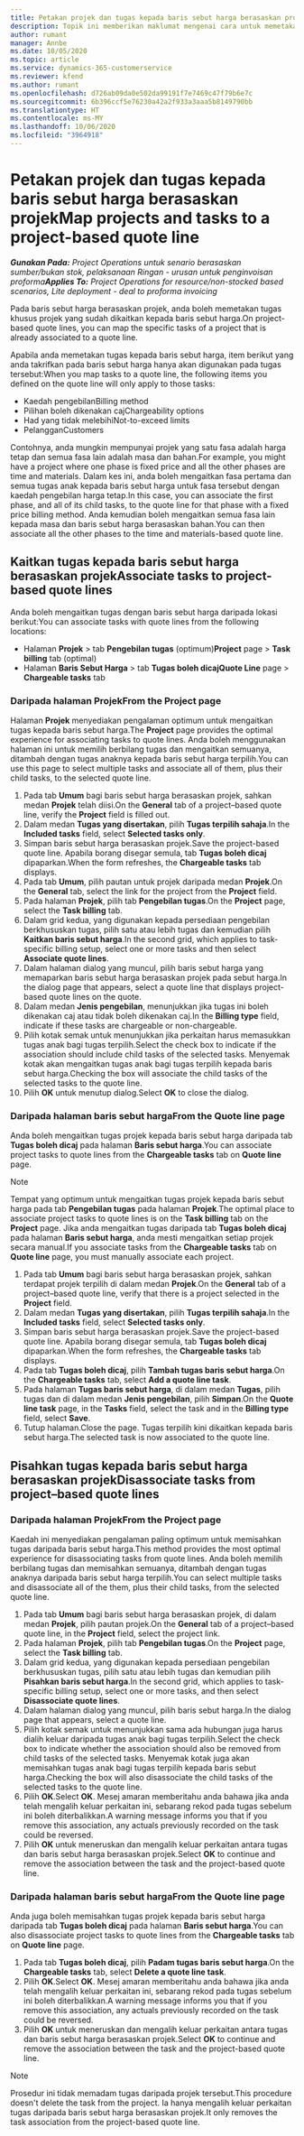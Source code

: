```yaml
---
title: Petakan projek dan tugas kepada baris sebut harga berasaskan projek
description: Topik ini memberikan maklumat mengenai cara untuk memetakan projek dan tugas kepada baris tugas berasaskan projek.
author: rumant
manager: Annbe
ms.date: 10/05/2020
ms.topic: article
ms.service: dynamics-365-customerservice
ms.reviewer: kfend
ms.author: rumant
ms.openlocfilehash: d726ab09da0e502da99191f7e7469c47f79b6e7c
ms.sourcegitcommit: 6b396ccf5e76230a42a2f933a3aaa5b8149790bb
ms.translationtype: HT
ms.contentlocale: ms-MY
ms.lasthandoff: 10/06/2020
ms.locfileid: "3964918"
---
```

# <a name="map-projects-and-tasks-to-a-project-based-quote-line"></a><span data-ttu-id="9f136-103">Petakan projek dan tugas kepada baris sebut harga berasaskan projek</span><span class="sxs-lookup"><span data-stu-id="9f136-103">Map projects and tasks to a project-based quote line</span></span>

<span data-ttu-id="9f136-104">_**Gunakan Pada:** Project Operations untuk senario berasaskan sumber/bukan stok, pelaksanaan Ringan - urusan untuk penginvoisan proforma_</span><span class="sxs-lookup"><span data-stu-id="9f136-104">_**Applies To:** Project Operations for resource/non-stocked based scenarios, Lite deployment - deal to proforma invoicing_</span></span>

<span data-ttu-id="9f136-105">Pada baris sebut harga berasaskan projek, anda boleh memetakan tugas khusus projek yang sudah dikaitkan kepada baris sebut harga.</span><span class="sxs-lookup"><span data-stu-id="9f136-105">On project-based quote lines, you can map the specific tasks of a project that is already associated to a quote line.</span></span>

<span data-ttu-id="9f136-106">Apabila anda memetakan tugas kepada baris sebut harga, item berikut yang anda takrifkan pada baris sebut harga hanya akan digunakan pada tugas tersebut:</span><span class="sxs-lookup"><span data-stu-id="9f136-106">When you map tasks to a quote line, the following items you defined on the quote line will only apply to those tasks:</span></span>

- <span data-ttu-id="9f136-107">Kaedah pengebilan</span><span class="sxs-lookup"><span data-stu-id="9f136-107">Billing method</span></span>
- <span data-ttu-id="9f136-108">Pilihan boleh dikenakan caj</span><span class="sxs-lookup"><span data-stu-id="9f136-108">Chargeability options</span></span>
- <span data-ttu-id="9f136-109">Had yang tidak melebihi</span><span class="sxs-lookup"><span data-stu-id="9f136-109">Not-to-exceed limits</span></span>
- <span data-ttu-id="9f136-110">Pelanggan</span><span class="sxs-lookup"><span data-stu-id="9f136-110">Customers</span></span>

<span data-ttu-id="9f136-111">Contohnya, anda mungkin mempunyai projek yang satu fasa adalah harga tetap dan semua fasa lain adalah masa dan bahan.</span><span class="sxs-lookup"><span data-stu-id="9f136-111">For example, you might have a project where one phase is fixed price and all the other phases are time and materials.</span></span> <span data-ttu-id="9f136-112">Dalam kes ini, anda boleh mengaitkan fasa pertama dan semua tugas anak kepada baris sebut harga untuk fasa tersebut dengan kaedah pengebilan harga tetap.</span><span class="sxs-lookup"><span data-stu-id="9f136-112">In this case, you can associate the first phase, and all of its child tasks, to the quote line for that phase with a fixed price billing method.</span></span> <span data-ttu-id="9f136-113">Anda kemudian boleh mengaitkan semua fasa lain kepada masa dan baris sebut harga berasaskan bahan.</span><span class="sxs-lookup"><span data-stu-id="9f136-113">You can then associate all the other phases to the time and materials-based quote line.</span></span>

## <a name="associate-tasks-to-project-based-quote-lines"></a><span data-ttu-id="9f136-114">Kaitkan tugas kepada baris sebut harga berasaskan projek</span><span class="sxs-lookup"><span data-stu-id="9f136-114">Associate tasks to project-based quote lines</span></span>

<span data-ttu-id="9f136-115">Anda boleh mengaitkan tugas dengan baris sebut harga daripada lokasi berikut:</span><span class="sxs-lookup"><span data-stu-id="9f136-115">You can associate tasks with quote lines from the following locations:</span></span>

- <span data-ttu-id="9f136-116">Halaman **Projek** > tab **Pengebilan tugas** (optimum)</span><span class="sxs-lookup"><span data-stu-id="9f136-116">**Project** page > **Task billing** tab (optimal)</span></span>
- <span data-ttu-id="9f136-117">Halaman **Baris Sebut Harga** > tab **Tugas boleh dicaj**</span><span class="sxs-lookup"><span data-stu-id="9f136-117">**Quote Line** page > **Chargeable tasks** tab</span></span> 

### <a name="from-the-project-page"></a><span data-ttu-id="9f136-118">Daripada halaman Projek</span><span class="sxs-lookup"><span data-stu-id="9f136-118">From the Project page</span></span>

<span data-ttu-id="9f136-119">Halaman **Projek** menyediakan pengalaman optimum untuk mengaitkan tugas kepada baris sebut harga.</span><span class="sxs-lookup"><span data-stu-id="9f136-119">The **Project** page provides the optimal experience for associating tasks to quote lines.</span></span> <span data-ttu-id="9f136-120">Anda boleh menggunakan halaman ini untuk memilih berbilang tugas dan mengaitkan semuanya, ditambah dengan tugas anaknya kepada baris sebut harga terpilih.</span><span class="sxs-lookup"><span data-stu-id="9f136-120">You can use this page to select multiple tasks and associate all of them, plus their child tasks, to the selected quote line.</span></span>

1. <span data-ttu-id="9f136-121">Pada tab **Umum** bagi baris sebut harga berasaskan projek, sahkan medan **Projek** telah diisi.</span><span class="sxs-lookup"><span data-stu-id="9f136-121">On the **General** tab of a project–based quote line, verify the **Project** field is filled out.</span></span>
2. <span data-ttu-id="9f136-122">Dalam medan **Tugas yang disertakan**, pilih **Tugas terpilih sahaja**.</span><span class="sxs-lookup"><span data-stu-id="9f136-122">In the **Included tasks** field, select **Selected tasks only**.</span></span>
3. <span data-ttu-id="9f136-123">Simpan baris sebut harga berasaskan projek.</span><span class="sxs-lookup"><span data-stu-id="9f136-123">Save the project-based quote line.</span></span> <span data-ttu-id="9f136-124">Apabila borang disegar semula, tab **Tugas boleh dicaj** dipaparkan.</span><span class="sxs-lookup"><span data-stu-id="9f136-124">When the form refreshes, the **Chargeable tasks** tab displays.</span></span>
4. <span data-ttu-id="9f136-125">Pada tab **Umum**, pilih pautan untuk projek daripada medan **Projek**.</span><span class="sxs-lookup"><span data-stu-id="9f136-125">On the **General** tab, select the link for the project from the **Project** field.</span></span>
5. <span data-ttu-id="9f136-126">Pada halaman **Projek**, pilih tab **Pengebilan tugas**.</span><span class="sxs-lookup"><span data-stu-id="9f136-126">On the **Project** page, select the **Task billing** tab.</span></span>
6. <span data-ttu-id="9f136-127">Dalam grid kedua, yang digunakan kepada persediaan pengebilan berkhususkan tugas, pilih satu atau lebih tugas dan kemudian pilih **Kaitkan baris sebut harga**.</span><span class="sxs-lookup"><span data-stu-id="9f136-127">In the second grid, which applies to task-specific billing setup, select one or more tasks and then select **Associate quote lines**.</span></span>
7. <span data-ttu-id="9f136-128">Dalam halaman dialog yang muncul, pilih baris sebut harga yang memaparkan baris sebut harga berasaskan projek pada sebut harga.</span><span class="sxs-lookup"><span data-stu-id="9f136-128">In the dialog page that appears, select a quote line that displays project-based quote lines on the quote.</span></span>
8. <span data-ttu-id="9f136-129">Dalam medan **Jenis pengebilan**, menunjukkan jika tugas ini boleh dikenakan caj atau tidak boleh dikenakan caj.</span><span class="sxs-lookup"><span data-stu-id="9f136-129">In the **Billing type** field, indicate if these tasks are chargeable or non-chargeable.</span></span>
9. <span data-ttu-id="9f136-130">Pilih kotak semak untuk menunjukkan jika perkaitan harus memasukkan tugas anak bagi tugas terpilih.</span><span class="sxs-lookup"><span data-stu-id="9f136-130">Select the check box to indicate if the association should include child tasks of the selected tasks.</span></span> <span data-ttu-id="9f136-131">Menyemak kotak akan mengaitkan tugas anak bagi tugas terpilih kepada baris sebut harga.</span><span class="sxs-lookup"><span data-stu-id="9f136-131">Checking the box will associate the child tasks of the selected tasks to the quote line.</span></span>
10. <span data-ttu-id="9f136-132">Pilih **OK** untuk menutup dialog.</span><span class="sxs-lookup"><span data-stu-id="9f136-132">Select **OK** to close the dialog.</span></span>

### <a name="from-the-quote-line-page"></a><span data-ttu-id="9f136-133">Daripada halaman baris sebut harga</span><span class="sxs-lookup"><span data-stu-id="9f136-133">From the Quote line page</span></span>

<span data-ttu-id="9f136-134">Anda boleh mengaitkan tugas projek kepada baris sebut harga daripada tab **Tugas boleh dicaj** pada halaman **Baris sebut harga**.</span><span class="sxs-lookup"><span data-stu-id="9f136-134">You can associate project tasks to quote lines from the **Chargeable tasks** tab on **Quote line** page.</span></span>

>[!NOTE]
><span data-ttu-id="9f136-135">Tempat yang optimum untuk mengaitkan tugas projek kepada baris sebut harga pada tab **Pengebilan tugas** pada halaman **Projek**.</span><span class="sxs-lookup"><span data-stu-id="9f136-135">The optimal place to associate project tasks to quote lines is on the **Task billing** tab on the **Project** page.</span></span> <span data-ttu-id="9f136-136">Jika anda mengaitkan tugas daripada tab **Tugas boleh dicaj** pada halaman **Baris sebut harga**, anda mesti mengaitkan setiap projek secara manual.</span><span class="sxs-lookup"><span data-stu-id="9f136-136">If you associate tasks from the **Chargeable tasks** tab on **Quote line** page, you must manually associate each project.</span></span>

1. <span data-ttu-id="9f136-137">Pada tab **Umum** bagi baris sebut harga berasaskan projek, sahkan terdapat projek terpilih di dalam medan **Projek**.</span><span class="sxs-lookup"><span data-stu-id="9f136-137">On the **General** tab of a project–based quote line, verify that there is a project selected in the **Project** field.</span></span>
2. <span data-ttu-id="9f136-138">Dalam medan **Tugas yang disertakan**, pilih **Tugas terpilih sahaja**.</span><span class="sxs-lookup"><span data-stu-id="9f136-138">In the **Included tasks** field, select **Selected tasks only**.</span></span>
3. <span data-ttu-id="9f136-139">Simpan baris sebut harga berasaskan projek.</span><span class="sxs-lookup"><span data-stu-id="9f136-139">Save the project-based quote line.</span></span> <span data-ttu-id="9f136-140">Apabila borang disegar semula, tab **Tugas boleh dicaj** dipaparkan.</span><span class="sxs-lookup"><span data-stu-id="9f136-140">When the form refreshes, the **Chargeable tasks** tab displays.</span></span>
4. <span data-ttu-id="9f136-141">Pada tab **Tugas boleh dicaj**, pilih **Tambah tugas baris sebut harga**.</span><span class="sxs-lookup"><span data-stu-id="9f136-141">On the **Chargeable tasks** tab, select **Add a quote line task**.</span></span>
5. <span data-ttu-id="9f136-142">Pada halaman **Tugas baris sebut harga**, di dalam medan **Tugas**, pilih tugas dan di dalam medan **Jenis pengebilan**, pilih **Simpan**.</span><span class="sxs-lookup"><span data-stu-id="9f136-142">On the **Quote line task** page, in the **Tasks** field, select the task and in the **Billing type** field, select **Save**.</span></span> 
6. <span data-ttu-id="9f136-143">Tutup halaman.</span><span class="sxs-lookup"><span data-stu-id="9f136-143">Close the page.</span></span> <span data-ttu-id="9f136-144">Tugas terpilih kini dikaitkan kepada baris sebut harga.</span><span class="sxs-lookup"><span data-stu-id="9f136-144">The selected task is now associated to the quote line.</span></span>

## <a name="disassociate-tasks-from-projectbased-quote-lines"></a><span data-ttu-id="9f136-145">Pisahkan tugas kepada baris sebut harga berasaskan projek</span><span class="sxs-lookup"><span data-stu-id="9f136-145">Disassociate tasks from project–based quote lines</span></span>

### <a name="from-the-project-page"></a><span data-ttu-id="9f136-146">Daripada halaman Projek</span><span class="sxs-lookup"><span data-stu-id="9f136-146">From the Project page</span></span>

<span data-ttu-id="9f136-147">Kaedah ini menyediakan pengalaman paling optimum untuk memisahkan tugas daripada baris sebut harga.</span><span class="sxs-lookup"><span data-stu-id="9f136-147">This method provides the most optimal experience for disassociating tasks from quote lines.</span></span> <span data-ttu-id="9f136-148">Anda boleh memilih berbilang tugas dan memisahkan semuanya, ditambah dengan tugas anaknya daripada baris sebut harga terpilih.</span><span class="sxs-lookup"><span data-stu-id="9f136-148">You can select multiple tasks and disassociate all of the them, plus their child tasks, from the selected quote line.</span></span>

1. <span data-ttu-id="9f136-149">Pada tab **Umum** bagi baris sebut harga berasaskan projek, di dalam medan **Projek**, pilih pautan projek.</span><span class="sxs-lookup"><span data-stu-id="9f136-149">On the **General** tab of a project–based quote line, in the **Project** field, select the project link.</span></span>
2. <span data-ttu-id="9f136-150">Pada halaman **Projek**, pilih tab **Pengebilan tugas**.</span><span class="sxs-lookup"><span data-stu-id="9f136-150">On the **Project** page, select the **Task billing** tab.</span></span>
3. <span data-ttu-id="9f136-151">Dalam grid kedua, yang digunakan kepada persediaan pengebilan berkhususkan tugas, pilih satu atau lebih tugas dan kemudian pilih **Pisahkan baris sebut harga**.</span><span class="sxs-lookup"><span data-stu-id="9f136-151">In the second grid, which applies to task-specific billing setup, select one or more tasks, and then select **Disassociate quote lines**.</span></span>
4. <span data-ttu-id="9f136-152">Dalam halaman dialog yang muncul, pilih baris sebut harga.</span><span class="sxs-lookup"><span data-stu-id="9f136-152">In the dialog page that appears, select a quote line.</span></span>
5. <span data-ttu-id="9f136-153">Pilih kotak semak untuk menunjukkan sama ada hubungan juga harus dialih keluar daripada tugas anak bagi tugas terpilih.</span><span class="sxs-lookup"><span data-stu-id="9f136-153">Select the check box to indicate whether the association should also be removed from child tasks of the selected tasks.</span></span> <span data-ttu-id="9f136-154">Menyemak kotak juga akan memisahkan tugas anak bagi tugas terpilih kepada baris sebut harga.</span><span class="sxs-lookup"><span data-stu-id="9f136-154">Checking the box will also disassociate the child tasks of the selected tasks to the quote line.</span></span>
6. <span data-ttu-id="9f136-155">Pilih **OK**.</span><span class="sxs-lookup"><span data-stu-id="9f136-155">Select **OK**.</span></span> <span data-ttu-id="9f136-156">Mesej amaran memberitahu anda bahawa jika anda telah mengalih keluar perkaitan ini, sebarang rekod pada tugas sebelum ini boleh diterbalikkan.</span><span class="sxs-lookup"><span data-stu-id="9f136-156">A warning message informs you that if you remove this association, any actuals previously recorded on the task could be reversed.</span></span> 
7. <span data-ttu-id="9f136-157">Pilih **OK** untuk meneruskan dan mengalih keluar perkaitan antara tugas dan baris sebut harga berasaskan projek.</span><span class="sxs-lookup"><span data-stu-id="9f136-157">Select **OK** to continue and remove the association between the task and the project-based quote line.</span></span>

### <a name="from-the-quote-line-page"></a><span data-ttu-id="9f136-158">Daripada halaman baris sebut harga</span><span class="sxs-lookup"><span data-stu-id="9f136-158">From the Quote line page</span></span>

<span data-ttu-id="9f136-159">Anda juga boleh memisahkan tugas projek kepada baris sebut harga daripada tab **Tugas boleh dicaj** pada halaman **Baris sebut harga**.</span><span class="sxs-lookup"><span data-stu-id="9f136-159">You can also disassociate project tasks to quote lines from the **Chargeable tasks** tab on **Quote line** page.</span></span>

1. <span data-ttu-id="9f136-160">Pada tab **Tugas boleh dicaj**, pilih **Padam tugas baris sebut harga**.</span><span class="sxs-lookup"><span data-stu-id="9f136-160">On the **Chargeable tasks** tab, select **Delete a quote line task**.</span></span>
2. <span data-ttu-id="9f136-161">Pilih **OK**.</span><span class="sxs-lookup"><span data-stu-id="9f136-161">Select **OK**.</span></span> <span data-ttu-id="9f136-162">Mesej amaran memberitahu anda bahawa jika anda telah mengalih keluar perkaitan ini, sebarang rekod pada tugas sebelum ini boleh diterbalikkan.</span><span class="sxs-lookup"><span data-stu-id="9f136-162">A warning message informs you that if you remove this association, any actuals previously recorded on the task could be reversed.</span></span> 
3. <span data-ttu-id="9f136-163">Pilih **OK** untuk meneruskan dan mengalih keluar perkaitan antara tugas dan baris sebut harga berasaskan projek.</span><span class="sxs-lookup"><span data-stu-id="9f136-163">Select **OK** to continue and remove the association between the task and the project-based quote line.</span></span>

>[!NOTE]
> <span data-ttu-id="9f136-164">Prosedur ini tidak memadam tugas daripada projek tersebut.</span><span class="sxs-lookup"><span data-stu-id="9f136-164">This procedure doesn't delete the task from the project.</span></span> <span data-ttu-id="9f136-165">Ia hanya mengalih keluar perkaitan tugas daripada baris sebut harga berasaskan projek.</span><span class="sxs-lookup"><span data-stu-id="9f136-165">It only removes the task association from the project-based quote line.</span></span>
